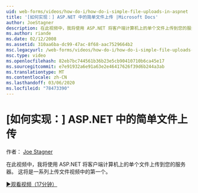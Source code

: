 ```yaml
---
uid: web-forms/videos/how-do-i/how-do-i-simple-file-uploads-in-aspnet
title: '[如何实现：] ASP.NET 中的简单文件上传 |Microsoft Docs'
author: JoeStagner
description: 在此视频中，我将使用 ASP.NET 将客户端计算机上的单个文件上传到您的服务器。 这将是一系列上传的第一个 。
ms.author: riande
ms.date: 02/12/2008
ms.assetid: 310aa6ba-dc99-47ac-8f68-aac7529664b2
msc.legacyurl: /web-forms/videos/how-do-i/how-do-i-simple-file-uploads-in-aspnet
msc.type: video
ms.openlocfilehash: 82eb7bc744561b36b23e5cb90410710b6ca45e17
ms.sourcegitcommit: e7e91932a6e91a63e2e46417626f39d6b244a3ab
ms.translationtype: MT
ms.contentlocale: zh-CN
ms.lasthandoff: 03/06/2020
ms.locfileid: "78473390"
---
```

# <a name="how-do-i--simple-file-uploads-in-aspnet"></a>[如何实现：] ASP.NET 中的简单文件上传

作者： [Joe Stagner](https://github.com/JoeStagner)

在此视频中，我将使用 ASP.NET 将客户端计算机上的单个文件上传到您的服务器。 这将是一系列上传文件视频中的第一个。

[&#9654;观看视频（17分钟）](https://channel9.msdn.com/Blogs/ASP-NET-Site-Videos/how-do-i-simple-file-uploads-in-aspnet)
